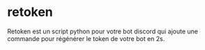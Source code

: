 # retoken
Retoken est un script python pour votre bot discord qui ajoute une commande pour régénérer le token de votre bot en 2s.
